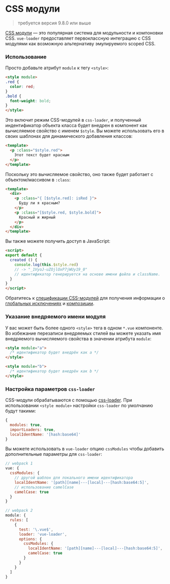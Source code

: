 # CSS модули

> требуется версия 9.8.0 или выше

[CSS модули](https://github.com/css-modules/css-modules) — это популярная система для модульности и компоновки CSS. `vue-loader` предоставляет первоклассную интеграцию с CSS модулями как возможную альтернативу эмулируемого scoped CSS.

### Использование

Просто добавьте атрибут `module` к тегу `<style>`:

``` html
<style module>
.red {
  color: red;
}
.bold {
  font-weight: bold;
}
</style>
```

Это включит режим CSS-модулей в `css-loader`, и полученный индентификатор объекта класса будет внедрен в компонент как вычисляемое свойство с именем `$style`. Вы можете использовать его в своих шаблонах для динамического добавления классов:

``` html
<template>
  <p :class="$style.red">
    Этот текст будет красным
  </p>
</template>
```

Поскольку это вычисляемое свойство, оно также будет работает с объектом/массивом в `:class`:

``` html
<template>
  <div>
    <p :class="{ [$style.red]: isRed }">
      Буду ли я красным?
    </p>
    <p :class="[$style.red, $style.bold]">
      Красный и жирный
    </p>
  </div>
</template>
```

Вы также можете получить доступ в JavaScript:

``` html
<script>
export default {
  created () {
    console.log(this.$style.red)
    // -> "_1VyoJ-uZOjlOxP7jWUy19_0"
    // идентификатор генерируется на основе имени файла и className.
  }
}
</script>
```

Обратитесь к [спецификации CSS-модулей](https://github.com/css-modules/css-modules) для получения информации о [глобальных исключениях](https://github.com/css-modules/css-modules#exceptions) и [композиции](https://github.com/css-modules/css-modules#composition).

### Указание внедряемого имени модуля

У вас может быть более одного `<style>` тега в одном `*.vue` компоненте. Во избежание перезаписи внедряемых стилей вы можете указать имя внедряемого вычисляемого свойства в значении атрибута `module`:

``` html
<style module="a">
  /* идентификатор будет внедрён как a */
</style>

<style module="b">
  /* идентификатор будет внедрён как b */
</style>
```

### Настройка параметров `css-loader`

CSS-модули обрабатываются с помощью [css-loader](https://github.com/webpack/css-loader). При использовании `<style module>` настройки `css-loader` по умолчанию будут такими:

``` js
{
  modules: true,
  importLoaders: true,
  localIdentName: '[hash:base64]'
}
```

Вы можете использовать в `vue-loader` опцию `cssModules` чтобы добавить дополнительные параметры для `css-loader`:

``` js
// webpack 1
vue: {
  cssModules: {
    // другой шаблон для локального имени идентификатора
    localIdentName: '[path][name]---[local]---[hash:base64:5]',
    // использование camelCase
    camelCase: true
  }
}

// webpack 2
module: {
  rules: [
    {
      test: '\.vue$',
      loader: 'vue-loader',
      options: {
        cssModules: {
          localIdentName: '[path][name]---[local]---[hash:base64:5]',
          camelCase: true
        }
      }
    }
  ]
}
```
